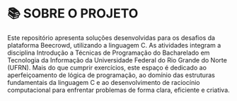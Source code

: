 # 📚 SOBRE O PROJETO
  Este repositório apresenta soluções desenvolvidas para os desafios da plataforma Beecrowd, utilizando a linguagem C.
  As atividades integram a disciplina Introdução a Técnicas de Programação do Bacharelado em Tecnologia da Informação da Universidade Federal do Rio Grande do Norte (UFRN).
  Mais do que cumprir exercícios, este espaço é dedicado ao aperfeiçoamento de lógica de programação, ao domínio das estruturas fundamentais da linguagem C e ao desenvolvimento de raciocínio computacional para enfrentar problemas de forma clara, eficiente e criativa.
